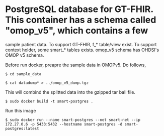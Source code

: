 # PostgreSQL database for GT-FHIR. This container has a schema called "omop_v5", which contains a few
sample patient data. To support GT-FHIR, f_* table/view exist. To support context holder, some smart_* tables exists.
omop_v5 schema has OHDSI's OMOP v5 schema. 

Before run docker, preapre the sample data in OMOPv5. Do follows,

`$ cd sample_data`

`$ cat datadump* > ../omop_v5_dump.tgz`

This will combind the splitted data into the gzipped tar ball file. 


`$ sudo docker build -t smart-postgres .`

Run this image

`$ sudo docker run --name smart-postgres --net smart-net --ip 172.27.0.6 -p 5433:5432 --hostname smart-postgres -d smart-postgres:latest`
